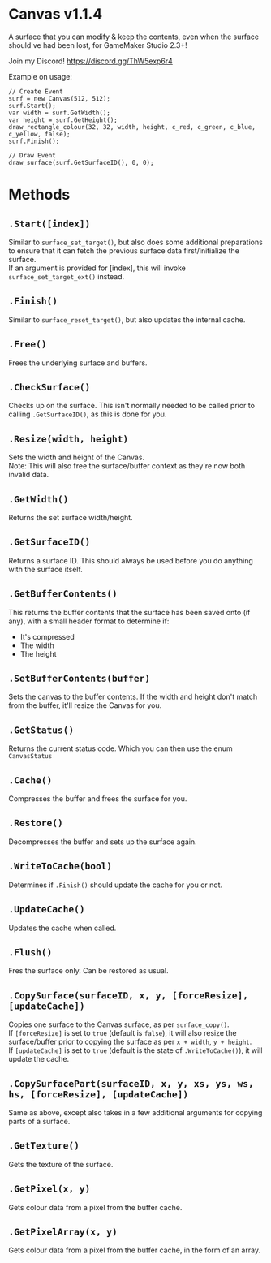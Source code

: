 # Canvas v1.1.4
A surface that you can modify & keep the contents, even when the surface should've had been lost, for GameMaker Studio 2.3+!

Join my Discord! https://discord.gg/ThW5exp6r4

Example on usage:
```gml
// Create Event
surf = new Canvas(512, 512);
surf.Start();
var width = surf.GetWidth();
var height = surf.GetHeight();
draw_rectangle_colour(32, 32, width, height, c_red, c_green, c_blue, c_yellow, false);
surf.Finish();

// Draw Event
draw_surface(surf.GetSurfaceID(), 0, 0);
```

# Methods

## `.Start([index])`<br>
Similar to `surface_set_target()`, but also does some additional preparations to ensure that it can fetch the previous surface data first/initialize the surface.<br>
If an argument is provided for [index], this will invoke `surface_set_target_ext()` instead.

## `.Finish()`<br>
Similar to `surface_reset_target()`, but also updates the internal cache.

## `.Free()`<br>
Frees the underlying surface and buffers.

## `.CheckSurface()`<br>
Checks up on the surface. This isn't normally needed to be called prior to calling `.GetSurfaceID()`, as this is done for you.

## `.Resize(width, height)`<br>
Sets the width and height of the Canvas.<br>
Note: This will also free the surface/buffer context as they're now both invalid data.

## `.GetWidth()`
Returns the set surface width/height.

## `.GetSurfaceID()`<br>
Returns a surface ID. This should always be used before you do anything with the surface itself.

## `.GetBufferContents()`<br>
This returns the buffer contents that the surface has been saved onto (if any), with a small header format to determine if:<br>
- It's compressed
- The width
- The height

## `.SetBufferContents(buffer)`<br>
Sets the canvas to the buffer contents. If the width and height don't match from the buffer, it'll resize the Canvas for you.

## `.GetStatus()`<br>
Returns the current status code. Which you can then use the enum `CanvasStatus`

## `.Cache()`<br>
Compresses the buffer and frees the surface for you.

## `.Restore()`<br>
Decompresses the buffer and sets up the surface again.

## `.WriteToCache(bool)`<br>
Determines if `.Finish()` should update the cache for you or not.

## `.UpdateCache()`<br>
Updates the cache when called.

## `.Flush()`<br>
Fres the surface only. Can be restored as usual.

## `.CopySurface(surfaceID, x, y, [forceResize], [updateCache])`<br>
Copies one surface to the Canvas surface, as per `surface_copy()`. <br>
If `[forceResize]` is set to `true` (default is `false`), it will also resize the surface/buffer prior to copying the surface as per `x + width`, `y + height`. <br>
If `[updateCache]` is set to `true` (default is the state of `.WriteToCache()`), it will update the cache.

## `.CopySurfacePart(surfaceID, x, y, xs, ys, ws, hs, [forceResize], [updateCache])`<br>
Same as above, except also takes in a few additional arguments for copying parts of a surface.

## `.GetTexture()`<br>
Gets the texture of the surface.

## `.GetPixel(x, y)`<br>
Gets colour data from a pixel from the buffer cache. 

## `.GetPixelArray(x, y)`<br>
Gets colour data from a pixel from the buffer cache, in the form of an array.